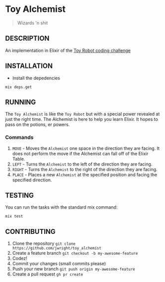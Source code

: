 Toy Alchemist
=============

> Wizards 'n shit

## DESCRIPTION

An implementation in Elixir of the [Toy Robot coding challenge](https://leanpub.com/elixir-toyrobot)

## INSTALLATION

* Install the depedencies

```
mix deps.get
```

## RUNNING

The `Toy Alchemist` is like the `Toy Robot` but with a special power revealed at just the right time. The Alchemist is here to help you learn Elixir. It hopes to pass on the potions, er powers.

### Commands

1. `MOVE` - Moves the `Alchemist` one space in the direction they are facing. It does not perform the move if the Alchemist can fall off of the Elixir Table.
1. `LEFT` - Turns the `Alchemist` to the left of the direction they are facing.
1. `RIGHT` - Turns the `Alchemist` to the right of the direction they are facing.
1. `PLACE` - Places a new `Alchemist` at the specified position and facing the specified direction.

## TESTING

You can run the tasks with the standard mix command:

```
mix test
```

## CONTRIBUTING

1. Clone the repository `git clone https://github.com/jwright/toy_alchemist`
1. Create a feature branch `git checkout -b my-awesome-feature`
1. Codez!
1. Commit your changes (small commits please)
1. Push your new branch `git push origin my-awesome-feature`
1. Create a pull request `gh pr create`
